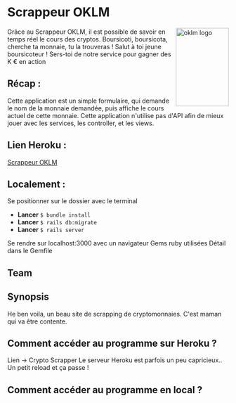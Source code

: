 # Scrappeur OKLM

<img src="https://www.oklm.com/wp-content/themes/OKLM-child/img/oklm-logo.png" align="right"
     title="oklm logo" width="120" height="178">


Grâce au Scrappeur OKLM, il est possible de savoir en temps réel le cours des cryptos.
Boursicoti, boursicota, cherche ta monnaie, tu la trouveras !
Salut à toi jeune boursicoteur ! 
Sers-toi de notre service pour gagner des K € en action



## Récap :

Cette application est un simple formulaire, qui demande le nom de la monnaie demandée, puis affiche le cours actuel de cette monnaie. Cette application n'utilise pas d'API afin de mieux jouer avec les services, les controller, et les views.

## Lien Heroku : 

[Scrappeur OKLM](https://scrappeur-oklm-nice.herokuapp.com/)

## Localement : 

Se positionner sur le dossier avec le terminal

* **Lancer** `$ bundle install`
* **Lancer** `$ rails db:migrate`
* **Lancer** `$ rails server`

Se rendre sur localhost:3000 avec un navigateur
Gems ruby utilisées
Détail dans le Gemfile

## Team




## Synopsis
He ben voila, un beau site de scrapping de cryptomonnaies. C'est maman qui va être contente.

## Comment accéder au programme sur Heroku ?
Lien -> Crypto Scrapper
Le serveur Heroku est parfois un peu capricieux.. Un petit reload et ça passe !

## Comment accéder au programme en local ?



